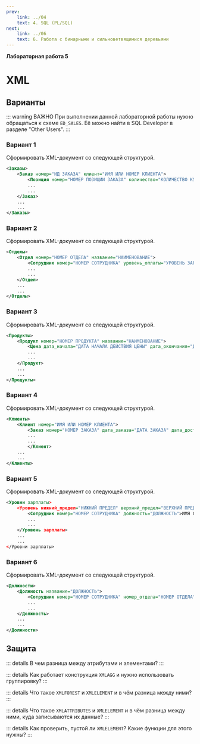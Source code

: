 ```yaml
---
prev:
    link: ../04
    text: 4. SQL (PL/SQL)
next:
    link: ../06
    text: 6. Работа с бинарными и сильноветвящимися деревьями
---
```


**Лабораторная работа 5**

# XML

## Варианты

::: warning ВАЖНО
При выполнении данной лабораторной работы нужно обращаться к схеме ``ED_SALES``. Её можно найти в SQL Developer в разделе "Other Users".
:::

### Вариант 1

Сформировать XML-документ со следующей структурой.

```xml
<Заказы>
    <Заказ номер="ИД ЗАКАЗА" клиент="ИМЯ ИЛИ НОМЕР КЛИЕНТА">
        <Позиция номер="НОМЕР ПОЗИЦИИ ЗАКАЗА" количество="КОЛИЧЕСТВО КУПЛЕННОГО ТОВАРА" цена="ЦЕНА ТОВАРА">НАИМЕНОВАНИЕ ИЛИ ИД ТОВАРА</Позиция>
        ...
        ...
    </Заказ>
    ...
    ...
</Заказы>
```

### Вариант 2

Сформировать XML-документ со следующей структурой.

```xml
<Отделы>
    <Отдел номер="НОМЕР ОТДЕЛА" название="НАИМЕНОВАНИЕ">
        <Сотрудник номер="НОМЕР СОТРУДНИКА" уровень_оплаты="УРОВЕНЬ ЗАРПЛАТЫ">ИМЯ СОТРУДНИКА</Сотрудник >
        ...
        ...
    </Отдел>
    ...
    ...
</Отделы>
```

### Вариант 3

Сформировать XML-документ со следующей структурой.

```xml
<Продукты>
    <Продукт номер="НОМЕР ПРОДУКТА" название="НАИМЕНОВАНИЕ">
        <Цена дата_начала="ДАТА НАЧАЛА ДЕЙСТВИЯ ЦЕНЫ" дата_окончания="ДАТА ОКОНЧАНИЯ ДЕЙСТВИЯ ЦЕНЫ">РОЗНИЧНАЯ ЦЕНА</Цена>
        ...
        ...
    </Продукт>
    ...
    ...
</Продукты>
```

### Вариант 4

Сформировать XML-документ со следующей структурой.

```xml
<Клиенты>
    <Клиент номер="ИМЯ ИЛИ НОМЕР КЛИЕНТА">
        <Заказ номер="НОМЕР ЗАКАЗА" дата_заказа="ДАТА ЗАКАЗА" дата_доставки="ДАТА ДОСТАВКИ">НОМЕР СЧЕТА</Заказ>
        ...
        ...
        </Клиент>
    ...
    ...
</Клиенты>
```


### Вариант 5

Сформировать XML-документ со следующей структурой.

```xml
<Уровни зарплаты>
    <Уровень нижний_предел="НИЖНИЙ ПРЕДЕЛ" верхний_предел="ВЕРХНИЙ ПРЕДЕЛ">
        <Сотрудник номер="НОМЕР СОТРУДНИКА" должность="ДОЛЖНОСТЬ">ИМЯ СОТРУДНИКА</Сотрудник>
        ...
        ...
    </Уровень зарплаты>
    ...
    ...
</Уровни зарплаты>
```


### Вариант 6

Сформировать XML-документ со следующей структурой.

```xml
<Должности>
    <Должность название="ДОЛЖНОСТЬ">
        <Сотрудник номер="НОМЕР СОТРУДНИКА" номер_отдела="НОМЕР ОТДЕЛА" >ИМЯ СОТРУДНИКА</Сотрудник>
        ...
        ...
    </Должность>
    ...
    ...
</Должности>
```


## Защита

::: details В чем разница между атрибутами и элементами?
:::

::: details Как работает конструкция ``XMLAGG`` и нужно использовать группировку?
:::

::: details Что такое ``XMLFOREST`` и ``XMLELEMENT`` и в чём разница между ними?
:::

::: details Что такое ``XMLATTRIBUTES`` и ``XMLELEMENT`` и в чём разница между ними, куда записываются их данные?
:::

::: details Как проверить, пустой ли ``XMLELEMENT``? Какие функции для этого нужны?
:::